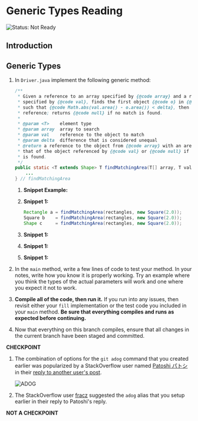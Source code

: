 # Generic Types Reading

![Status: Not Ready](https://img.shields.io/badge/Status-Not%20Ready-red.svg)

## Introduction

## Generic Types

1. In `Driver.java` implement the following generic method:

   ```java
   /**
    * Given a reference to an array specified by {@code array} and a reference
    * specified by {@code val}, finds the first object {@code o} in {@code array} 
    * such that {@code Math.abs(val.area() - o.area()) < delta}, then returns its
    * reference; returns {@code null} if no match is found. 
    *
    * @param <T>    element type
    * @param array  array to search
    * @param val    reference to the object to match
    * @param delta  difference that is considered unequal
    * @return a reference to the object from {@code array} with an area matching
    * that of the object referenced by {@code val} or {@code null} if no match
    * is found.
    */
   public static <T extends Shape> T findMatchingArea(T[] array, T val, double delta) {
       ...
   } // findMatchingArea
   ```
   
   1. **Snippet Example:**
   
   1. **Snippet 1:**
   
      ```java
      Rectangle a = findMatchingArea(rectangles, new Square(2.0));
      Square b    = findMatchingArea(rectangles, new Square(2.0));
      Shape c     = findMatchingArea(rectangles, new Square(2.0));
      ```
   
   1. **Snippet 1:**
   
   1. **Snippet 1:**
   
   1. **Snippet 1:**
   

1. In the `main` method, write a few lines of code to test your method.
   In your notes, write how you know it is properly working. Try an example
   where you think the types of the actual parameters will work and one where
   you expect it not to work.

1. **Compile all of the code, then run it.** If you run into any issues,
   then revisit either your `fill` implementation or the test code you
   included in your `main` method. **Be sure that everything compiles
   and runs as expected before continuing.**
   
1. Now that everything on this branch compiles, ensure that all changes 
   in the current branch have been staged and committed. 

**CHECKPOINT**

1. The combination of options for the `git adog` command that you created earlier
   was popularized by a StackOverflow user named [Patoshi パトシ](https://stackoverflow.com/users/1642231/patoshi-パトシ)
   in their [reply to another user's post](https://stackoverflow.com/a/35075021).  
   
   ![ADOG](https://i.stack.imgur.com/ElVkf.jpg)
   
1. The StackOverflow user [fracz](https://stackoverflow.com/users/878514/fracz) suggested the `adog` alias
   that you setup earlier in their reply to Patoshi's reply.

**NOT A CHECKPOINT**

